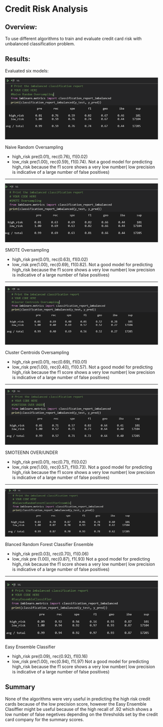 # Credit Risk Analysis
## Overview:
To use different algorithms to train and evaluate credit card risk with unbalanced classification problem.

## Results:
Evaluated six models:

![](images/NROver.PNG)

Naive Random Oversampling
* high_risk pre(0.01), rec(0.76), f1(0.02)
* low_risk pre(1.00), rec(0.59), f1(0.74). 
Not a good model for predicting high_risk because the f1 score shows a very low number( low precision is indicative of a large number of false positives)

_____________________________________________________________________________________________________________

![](images/SMOversampling.PNG)

SMOTE Oversampling
* high_risk pre(0.01), rec(0.63), f1(0.02)
* low_risk pre(1.00), rec(0.69), f1(0.82). 
Not a good model for predicting high_risk because the f1 score shows a very low number( low precision is indicative of a large number of false positives)


_____________________________________________________________________________________________________________

![](images/CSUndersampling.PNG)

Cluster Centroids Oversampling
* high_risk pre(0.01), rec(0.69), f1(0.01)
* low_risk pre(1.00), rec(0.40), f1(0.57).
Not a good model for predicting high_risk because the f1 score shows a very low number( low precision is indicative of a large number of false positives)

_____________________________________________________________________________________________________________

![](images/SMOTEENNOVERUNDER.PNG)

SMOTEENN OVER/UNDER
* high_risk pre(0.01), rec(0.71), f1(0.02)
* low_risk pre(1.00), rec(0.57), f1(0.73).
Not a good model for predicting high_risk because the f1 score shows a very low number( low precision is indicative of a large number of false positives)


_____________________________________________________________________________________________________________

![](images/BRFCEnsemble.PNG)

Blanced Random Forest Classifier Ensemble
* high_risk pre(0.03), rec(0.70), f1(0.06)
* low_risk pre (1.00), rec(0.87), f1(.93)
Not a good model for predicting high_risk because the f1 score shows a very low number( low precision is indicative of a large number of false positives)

_____________________________________________________________________________________________________________

![](images/EasyEnsembleCl.PNG)

Easy Ensemble Classifier
* high_risk pre(0.09), rec(0.92), f1(0.16)
* low_risk pre(1.00), rec(0.94), f1(.97)
Not a good model for predicting high_risk because the f1 score shows a very low number( low precision is indicative of a large number of false positives)


## Summary
None of the algorithms were very useful in predicting the high risk credit cards because of the low precision score, however the Easy Ensemble Clasiffier might be useful  because of the high recall of .92 which shows a low number of false negetives depending on the thresholds set by the credit card company for the summary scores. 
